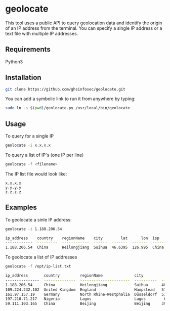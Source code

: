 # geolocate
This tool uses a public API to query geolocation data and identify the origin of an IP address from the terminal. You can specify a single IP address or a text file with multiple IP addresses.

## Requirements
Python3

## Installation
```bash
git clone https://github.com/ghsinfosec/geolocate.git
```

You can add a symbolic link to run it from anywhere by typing:

```bash
sudo ln -s $(pwd)/geolocate.py /usr/local/bin/geolocate
```


## Usage

To query for a single IP
```bash
geolocate -i x.x.x.x
```

To query a list of IP's (one IP per line)
```bash
geolocate -f <filename>
```

The IP list file would look like:
```
x.x.x.x
y.y.y.y
z.z.z.z
```

## Examples
To geolocate a sinle IP address:

```bash
geolocate -i 1.188.206.54

ip_address    country    regionName    city        lat      lon  isp                                         org    as
------------  ---------  ------------  ------  -------  -------  ------------------------------------------  -----  -------------------------------------
1.188.206.54  China      Heilongjiang  Suihua  46.6395  126.995  China Unicom Heilongjiang Province Network         AS4837 CHINA UNICOM China169 Backbone
```

To geolocate a list of IP addresses
```bash
geolocate -f /opt/ip-list.txt

ip_address       country         regionName              city            lat       lon  isp                                          org                                          as
---------------  --------------  ----------------------  ----------  -------  --------  -------------------------------------------  -------------------------------------------  ---------------------------------------------------
1.188.206.54     China           Heilongjiang            Suihua      46.6395  126.995   China Unicom Heilongjiang Province Network                                                AS4837 CHINA UNICOM China169 Backbone
109.224.232.102  United Kingdom  England                 Hampstead   51.5506   -0.1873  gradwell dot com Limited                     Gradwell Communications Limited              AS29676 Gradwell Communications Limited
161.97.157.19    Germany         North Rhine-Westphalia  Düsseldorf  51.1878    6.8607  Contabo GmbH                                 Contabo GmbH                                 AS51167 Contabo GmbH
197.210.71.217   Nigeria         Lagos                   Lagos        6.4474    3.3903  Reserved Enterprise-Internet-WAN                                                          AS29465 MTN NIGERIA Communication limited
59.111.103.165   China           Beijing                 Beijing     39.9042  116.407   Guangzhou NetEase Computer System Co., Ltd.  Hangzhou NetEase Leihuo Technology Co., Ltd  AS45062 Guangzhou NetEase Computer System Co., Ltd.

```
